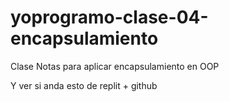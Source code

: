 # yoprogramo-clase-04-encapsulamiento
Clase Notas para aplicar encapsulamiento en OOP

Y ver si anda esto de replit + github
